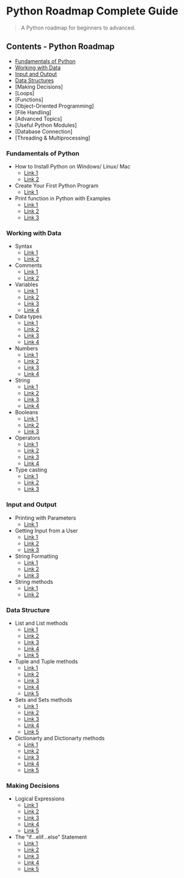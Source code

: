 # Python Roadmap Complete Guide
> A Python roadmap for beginners to advanced.

## Contents - Python Roadmap

* [Fundamentals of Python](#fundamentals-of-python)
* [Working with Data](#working-with-data)
* [Input and Output](#input-and-output)
* [Data Structures](#data-structure)
* [Making Decisions]
* [Loops]
* [Functions]
* [Object-Oriented Programming]
* [File Handling]
* [Advanced Topics]
* [Useful Python Modules]
* [Database Connection]
* [Threading & Multiprocessing]

### Fundamentals of Python
- How to Install Python on Windows/ Linux/ Mac
  - [Link 1](https://www.guru99.com/how-to-install-python.html)
  - [Link 2](https://www.python.org/downloads/)
- Create Your First Python Program
  - [Link 1](https://www.guru99.com/creating-your-first-python-program.html)
- Print function in Python with Examples
  - [Link 1](https://www.programiz.com/python-programming/methods/built-in/print)
  - [Link 2](https://www.w3schools.com/python/ref_func_print.asp)
  - [Link 3](https://www.guru99.com/print-python-examples.html)

### Working with Data
- Syntax
  - [Link 1](https://www.w3schools.com/python/python_syntax.asp)
  - [Link 2](https://www.tutorialspoint.com/python/python_basic_syntax.htm)
- Comments
  - [Link 1](https://www.w3schools.com/python/python_comments.asp)
  - [Link 2](https://www.programiz.com/python-programming/comments)
- Variables
  - [Link 1](https://www.w3schools.com/python/python_variables.asp)
  - [Link 2](https://www.guru99.com/variables-in-python.html)
  - [Link 3](https://www.tutorialspoint.com/python/python_variable_types.htm)
  - [Link 4](https://www.geeksforgeeks.org/python-variables/)
- Data types
  - [Link 1](https://www.w3schools.com/python/python_datatypes.asp)
  - [Link 2](https://www.programiz.com/python-programming/variables-datatypes)
  - [Link 3](https://www.geeksforgeeks.org/python/python-data-types/)
  - [Link 4](https://www.tpointtech.com/python-data-types)
- Numbers
  - [Link 1](https://www.w3schools.com/python/python_numbers.asp)
  - [Link 2](https://www.tutorialspoint.com/python/python_numbers.htm)
  - [Link 3](https://www.programiz.com/python-programming/numbers)
  - [Link 4](https://www.geeksforgeeks.org/python/python-numbers/)
- String
  - [Link 1](https://www.w3schools.com/python/python_strings.asp)
  - [Link 2](https://www.programiz.com/python-programming/string)
  - [Link 3](https://www.tutorialspoint.com/python/python_strings.htm)
  - [Link 4](https://www.geeksforgeeks.org/python/python-string/)
- Booleans
  - [Link 1](https://www.w3schools.com/python/python_booleans.asp)
  - [Link 2](https://www.geeksforgeeks.org/python/boolean-data-type-in-python/)
  - [Link 3](https://problemsolvingwithpython.com/04-Data-Types-and-Variables/04.02-Boolean-Data-Type/)
- Operators
  - [Link 1](https://www.w3schools.com/python/python_operators.asp)
  - [Link 2](https://www.programiz.com/python-programming/operators)
  - [Link 3](https://www.geeksforgeeks.org/python/python-operators/)
  - [Link 4](https://www.tutorialspoint.com/python/python_operators.htm)
- Type casting
  - [Link 1](https://www.w3schools.com/python/python_casting.asp)
  - [Link 2](https://www.programiz.com/python-programming/type-conversion-and-casting)
  - [Link 3](https://www.geeksforgeeks.org/python/python-operators/)

### Input and Output
- Printing with Parameters
  - [Link 1](https://www.geeksforgeeks.org/python/python-sep-parameter-print/)
- Getting Input from a User
  - [Link 1](https://www.w3schools.com/python/ref_func_input.asp)
  - [Link 2](https://www.programiz.com/python-programming/input-output-import)
  - [Link 3](https://www.geeksforgeeks.org/python/taking-input-in-python/)
- String Formatting
  - [Link 1](https://www.w3schools.com/python/ref_string_format.asp)
  - [Link 2](https://www.geeksforgeeks.org/python/python-string-format-method/)
  - [Link 3](https://www.programiz.com/python-programming/methods/string/format)
- String methods
  - [Link 1](https://www.w3schools.com/python/python_ref_string.asp)
  - [Link 2](https://www.programiz.com/python-programming/methods/string)

### Data Structure
- List and List methods
  - [Link 1](https://www.w3schools.com/python/python_lists.asp)
  - [Link 2](https://www.geeksforgeeks.org/python/python-lists/)
  - [Link 3](https://www.tutorialspoint.com/python/python_lists.htm)
  - [Link 4](https://www.tpointtech.com/python-lists)
  - [Link 5](https://www.programiz.com/python-programming/list)
- Tuple and Tuple methods
  - [Link 1](https://www.w3schools.com/python/python_tuples.asp)
  - [Link 2](https://www.tutorialspoint.com/python/python_tuples.htm)
  - [Link 3](https://www.programiz.com/python-programming/tuple)
  - [Link 4](https://www.geeksforgeeks.org/python/tuples-in-python/)
  - [Link 5](https://www.tpointtech.com/python-tuples)
- Sets and Sets methods
  - [Link 1](https://www.w3schools.com/python/python_sets.asp)
  - [Link 2](https://www.programiz.com/python-programming/set)
  - [Link 3](https://www.geeksforgeeks.org/python/sets-in-python/)
  - [Link 4](https://www.tpointtech.com/python-sets)
  - [Link 5](https://www.tutorialspoint.com/python/python_sets.htm)
- Dictionarty and Dictionarty methods
  - [Link 1](https://www.w3schools.com/python/python_dictionaries.asp)
  - [Link 2](https://www.geeksforgeeks.org/python/python-dictionary/)
  - [Link 3](https://www.tutorialspoint.com/python/python_dictionary.htm)
  - [Link 4](https://www.tpointtech.com/python-dictionary)
  - [Link 5](https://www.programiz.com/python-programming/dictionary)
 
### Making Decisions
- Logical Expressions
  - [Link 1](https://www.w3schools.com/python/gloss_python_logical_operators.asp)
  - [Link 2](https://www.geeksforgeeks.org/python/python-logical-operators/)
  - [Link 3](https://www.programiz.com/python-programming/operators)
  - [Link 4](https://www.tutorialspoint.com/python/python_logical_operators.htm)
  - [Link 5](https://www.tpointtech.com/python-operators)
- The “if...elif...else” Statement
  - [Link 1](https://www.w3schools.com/python/python_conditions.asp)
  - [Link 2](https://www.programiz.com/python-programming/if-elif-else)
  - [Link 3](https://www.tutorialspoint.com/python/python_if_else.htm)
  - [Link 4](https://www.geeksforgeeks.org/python/python-if-else/)
  - [Link 5](https://www.tpointtech.com/python-if-else)

